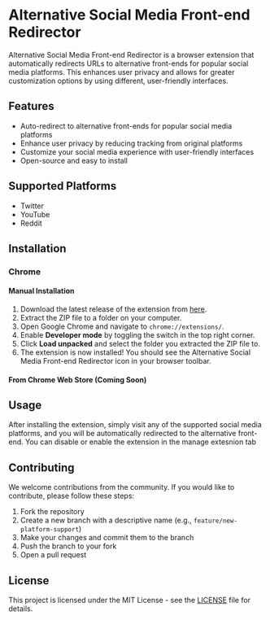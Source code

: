 Alternative Social Media Front-end Redirector
=============================================

    

Alternative Social Media Front-end Redirector is a browser extension that automatically redirects URLs to alternative front-ends for popular social media platforms. This enhances user privacy and allows for greater customization options by using different, user-friendly interfaces.

Features
--------

*   Auto-redirect to alternative front-ends for popular social media platforms
*   Enhance user privacy by reducing tracking from original platforms
*   Customize your social media experience with user-friendly interfaces
*   Open-source and easy to install

Supported Platforms
-------------------

*   Twitter
*   YouTube
*   Reddit

Installation
------------

### Chrome

#### Manual Installation

1.  Download the latest release of the extension from [here](https://github.com/YourUsername/alt-social-media-redirector/releases).
2.  Extract the ZIP file to a folder on your computer.
3.  Open Google Chrome and navigate to `chrome://extensions/`.
4.  Enable **Developer mode** by toggling the switch in the top right corner.
5.  Click **Load unpacked** and select the folder you extracted the ZIP file to.
6.  The extension is now installed! You should see the Alternative Social Media Front-end Redirector icon in your browser toolbar.

#### From Chrome Web Store (Coming Soon)


Usage
-----

After installing the extension, simply visit any of the supported social media platforms, and you will be automatically redirected to the alternative front-end. You can disable or enable the extension in the manage extesnion tab

Contributing
------------

We welcome contributions from the community. If you would like to contribute, please follow these steps:

1.  Fork the repository
2.  Create a new branch with a descriptive name (e.g., `feature/new-platform-support`)
3.  Make your changes and commit them to the branch
4.  Push the branch to your fork
5.  Open a pull request

License
-------

This project is licensed under the MIT License - see the [LICENSE](LICENSE) file for details.
